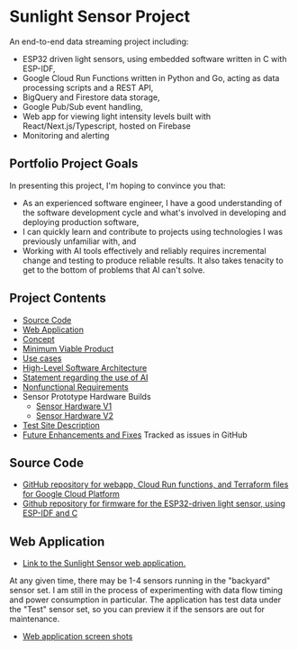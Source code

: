 # Sunlight Sensor Project

An end-to-end data streaming project including:

- ESP32 driven light sensors, using embedded software written in C with ESP-IDF, 
- Google Cloud Run Functions written in Python and Go, acting as data processing scripts and a REST API,
- BigQuery and Firestore data storage,
- Google Pub/Sub event handling,
- Web app for viewing light intensity levels built with React/Next.js/Typescript, hosted on Firebase
- Monitoring and alerting

## Portfolio Project Goals

In presenting this project, I'm hoping to convince you that:

- As an experienced software engineer, I have a good understanding of the software development cycle and what's involved in developing and deploying production software,
- I can quickly learn and contribute to projects using technologies I was previously unfamiliar with, and
- Working with AI tools effectively and reliably requires incremental change and testing to produce reliable results.  It also takes tenacity to get to the bottom of problems that AI can't solve.

## Project Contents

- [Source Code](#source-code)
- [Web Application](#web-application)
- [Concept](Concept.md)
- [Minimum Viable Product](MinimumViableProduct.md)
- [Use cases](UseCases.md)
- [High-Level Software Architecture](Architecture.md)
- [Statement regarding the use of AI](UseOfAI.md)
- [Nonfunctional Requirements](Nonfunctional.md)
- Sensor Prototype Hardware Builds
  - [Sensor Hardware V1](SensorHardwareV1)
  - [Sensor Hardware V2](SensorHardwareV2)
- [Test Site Description](Site.md)
- [Future Enhancements and Fixes](https://github.com/users/kden/projects/1) Tracked as issues in GitHub

## Source Code

- [GitHub repository for webapp, Cloud Run functions, and Terraform files for Google Cloud Platform
  ](https://github.com/kden/sunlight_sensor_gcp)
- [Github repository for firmware for the ESP32-driven light sensor, using ESP-IDF and C
  ](https://github.com/kden/esp32_sunlight_sensor)

## Web Application

- [Link to the Sunlight Sensor web application.](https://sunlight.codepaw.com/)

At any given time, there may be 1-4 sensors running in the "backyard" sensor set.  I am still in the process of experimenting with data flow timing and power consumption in particular.  The application has test data under the "Test" sensor set, so you can preview it if the sensors are out for maintenance.

- [Web application screen shots](WebappScreenshots.md)
